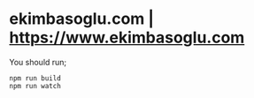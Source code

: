 # ekimbasoglu.com  |  https://www.ekimbasoglu.com

You should run;

    npm run build
    npm run watch
